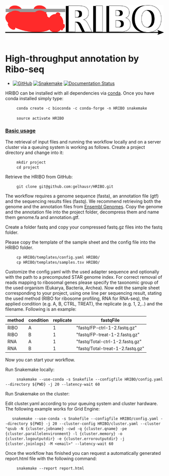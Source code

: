 <img src="HRIBO.png" width="620">

# High-throughput annotation by Ribo-seq

* [![GitHub](https://img.shields.io/github/tag/RickGelhausen/HRIBO.svg)](https://github.com/RickGelhausen/HRIBO) 
[![Snakemake](https://img.shields.io/badge/snakemake-≥5.10.0-brightgreen.svg)](https://snakemake.bitbucket.io) 
[![Documentation Status](https://readthedocs.org/projects/hribo/badge/?version=latest)](http://hribo.readthedocs.io/?badge=latest)

HRIBO can be installed with all dependencies via [conda](https://conda.io/docs/install/quick.html). Once you have conda installed simply type:

         conda create -c bioconda -c conda-forge -n HRIBO snakemake 
         
         source activate HRIBO

### <u>Basic usage</u>

The retrieval of input files and running the workflow locally and on a server cluster via a queuing system is
working as follows. Create a project directory and change into it:

         mkdir project
         cd project

Retrieve the HRIBO from GitHub:

         git clone git@github.com:gelhausr/HRIBO.git

The workflow requires a genome sequence (fasta), an annotation file (gtf) and the sequencing results files (fastq).
We recommend retrieving both the genome and the annotation files from [Ensembl Genomes](http://ensemblgenomes.org/).
Copy the genome and the annotation file into the project folder, decompress them and name them genome.fa and annotation.gtf.

Create a folder fastq and copy your compressed fastq.gz files into the fastq folder.

Please copy the template of the sample sheet and the config file into the HRIBO folder.

         cp HRIBO/templates/config.yaml HRIBO/
         cp HRIBO/templates/samples.tsv HRIBO/
       
Customize the config.yaml with the used adapter sequence and optionally with the path to a precomputed
STAR genome index. For correct removal of reads mapping to ribosomal genes please specify the taxonomic group of
the used organism (Eukarya, Bacteria, Archea).
Now edit the sample sheet corresponding to your project, using one line per sequencing result, stating the used
method (RIBO for ribosome profiling, RNA for RNA-seq), the applied condition (e.g. A, B, CTRL, TREAT), the replicate (e.g. 1, 2,..) and the filename. Following is an example:

|method|	condition |replicate|	fastqFile                 |
|------|-----------|---------|--------------------------------|
|RIBO  |	A         |        1|"fastq/FP-ctrl-1-2.fastq.gz"    |
|RIBO  |	B         |        1|"fastq/FP-treat-1-2.fastq.gz"   |
|RNA   |	A         |        1|"fastq/Total-ctrl-1-2.fastq.gz" |
|RNA   |	B         |        1|"fastq/Total-treat-1-2.fastq.gz"|

Now you can start your workflow.

Run Snakemake locally:

         snakemake --use-conda -s Snakefile --configfile HRIBO/config.yaml --directory ${PWD} -j 20 --latency-wait 60 
         

Run Snakemake on the cluster:

Edit cluster.yaml according to your queuing system and cluster hardware. The following example works for Grid Engine:

       snakemake --use-conda -s Snakefile --configfile HRIBO/config.yaml --directory ${PWD} -j 20 --cluster-config HRIBO/cluster.yaml --cluster "qsub -N {cluster.jobname} -cwd -q {cluster.qname} -pe {cluster.parallelenvironment} -l {cluster.memory} -o {cluster.logoutputdir} -e {cluster.erroroutputdir} -j {cluster.joinlogs} -M <email>" --latency-wait 60 

Once the workflow has finished you can request a automatically generated report.html file with the following command:
         
         snakemake --report report.html

